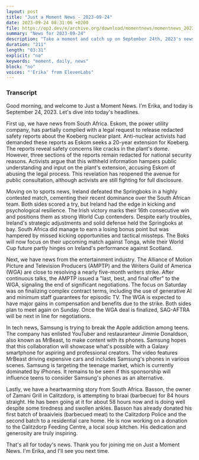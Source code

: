 ```yaml
---
layout: post
title: "Just a Moment News - 2023-09-24"
date: 2023-09-24 08:31:06 +0200
file: https://op3.dev/e/archive.org/download/momentnews/momentnews_2023-09-24.mp3
summary: "News for 2023-09-24"
description: "Take a moment and catch up on September 24th, 2023's news."
duration: "211"
length: "03:31"
explicit: "no"
keywords: "moment, daily, news"
block: "no"
voices: "'Erika' from ElevenLabs"
---
```


### Transcript

Good morning, and welcome to Just a Moment News. I'm Erika, and today is September 24, 2023. Let's dive into today's headlines.

First up, we have news from South Africa. Eskom, the power utility company, has partially complied with a legal request to release redacted safety reports about the Koeberg nuclear plant. Anti-nuclear activists had demanded these reports as Eskom seeks a 20-year extension for Koeberg. The reports reveal safety concerns like cracks in the plant's dome. However, three sections of the reports remain redacted for national security reasons. Activists argue that this withheld information hampers public understanding and input on the plant's extension, accusing Eskom of abusing the legal process. This revelation has reopened the avenue for public consultation, although activists are still fighting for full disclosure.

Moving on to sports news, Ireland defeated the Springboks in a highly contested match, cementing their recent dominance over the South African team. Both sides scored a try, but Ireland had the edge in kicking and psychological resilience. The Irish victory marks their 16th consecutive win and positions them as strong World Cup contenders. Despite early troubles, Ireland's strategic adjustments and solid defense held the Springboks at bay. South Africa did manage to earn a losing bonus point but was hampered by missed kicking opportunities and tactical missteps. The Boks will now focus on their upcoming match against Tonga, while their World Cup future partly hinges on Ireland's performance against Scotland.

Next, we have news from the entertainment industry. The Alliance of Motion Picture and Television Producers (AMPTP) and the Writers Guild of America (WGA) are close to resolving a nearly five-month writers strike. After continuous talks, the AMPTP issued a "last, best, and final offer" to the WGA, signaling the end of significant negotiations. The focus on Saturday was on finalizing complex contract terms, including the use of generative AI and minimum staff guarantees for episodic TV. The WGA is expected to have major gains in compensation and benefits due to the strike. Both sides plan to meet again on Sunday. Once the WGA deal is finalized, SAG-AFTRA will be next in line for negotiations.

In tech news, Samsung is trying to break the Apple addiction among teens. The company has enlisted YouTuber and restauranteur Jimmie Donaldson, also known as MrBeast, to make content with its phones. Samsung hopes that this collaboration will showcase what's possible with a Galaxy smartphone for aspiring and professional creators. The video features MrBeast driving expensive cars and includes Samsung's phones in various scenes. Samsung is targeting the teenage market, which is currently dominated by iPhones. It remains to be seen if this sponsorship will influence teens to consider Samsung's phones as an alternative.

Lastly, we have a heartwarming story from South Africa. Basson, the owner of Zamani Grill in Calitzdorp, is attempting to braai (barbecue) for 84 hours straight. He has been going at it for about 58 hours now and is doing well despite some tiredness and swollen ankles. Basson has already donated his first batch of braaivleis (barbecued meat) to the Calitzdorp Police and the second batch to a residential care home. He is now working on a donation to the Calitzdorp Feeding Centre, a local soup kitchen. His dedication and generosity are truly inspiring.

That's all for today's news. Thank you for joining me on Just a Moment News. I'm Erika, and I'll see you next time.
